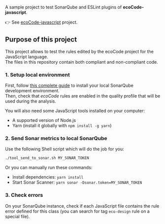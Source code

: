A sample project to test SonarQube and ESLint plugins of **ecoCode-javascript**.

👉 See [ecoCode-javascript](https://github.com/green-code-initiative/ecoCode-javascript) project.

## Purpose of this project

This project allows to test the rules edited by the ecoCode project for the JavaScript language.\
The files in this repository contain both compliant and non-compliant code.

### 1. Setup local environment

First, follow [this complete guide](https://github.com/green-code-initiative/ecoCode-common/blob/main/doc/INSTALL.md#howto-install-sonarqube-dev-environment) to install your local SonarQube development environment. \
Then, check that _ecoCode_ rules are enabled in the quality profile that will be used during the analysis.

You will also need some JavaScript tools installed on your computer:

- A supported version of Node.js
- Yarn (install it globally with `npm install -g yarn`)

### 2. Send Sonar metrics to local SonarQube

Use the following Shell script which will do the job for you:

```sh
./tool_send_to_sonar.sh MY_SONAR_TOKEN
```

Or you can manually run these commands:

- Install dependencies: `yarn install`
- Start Sonar Scanner: `yarn sonar -Dsonar.token=MY_SONAR_TOKEN`

### 3. Check errors

On your SonarQube instance, check if each JavaScript file contains the rule error defined for this class (you can search for tag `eco-design` rule on a special file).
